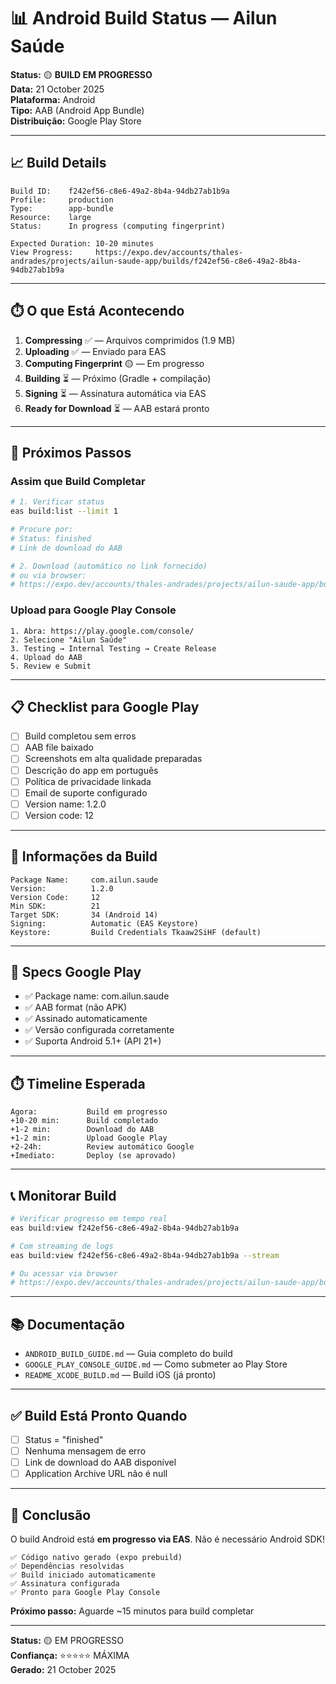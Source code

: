 # 📊 Android Build Status — Ailun Saúde

**Status:** 🟡 **BUILD EM PROGRESSO**  
**Data:** 21 October 2025  
**Plataforma:** Android  
**Tipo:** AAB (Android App Bundle)  
**Distribuição:** Google Play Store

---

## 📈 Build Details

```
Build ID:    f242ef56-c8e6-49a2-8b4a-94db27ab1b9a
Profile:     production
Type:        app-bundle
Resource:    large
Status:      In progress (computing fingerprint)

Expected Duration: 10-20 minutes
View Progress:     https://expo.dev/accounts/thales-andrades/projects/ailun-saude-app/builds/f242ef56-c8e6-49a2-8b4a-94db27ab1b9a
```

---

## ⏱️ O que Está Acontecendo

1. **Compressing** ✅ — Arquivos comprimidos (1.9 MB)
2. **Uploading** ✅ — Enviado para EAS
3. **Computing Fingerprint** 🟡 — Em progresso
4. **Building** ⏳ — Próximo (Gradle + compilação)
5. **Signing** ⏳ — Assinatura automática via EAS
6. **Ready for Download** ⏳ — AAB estará pronto

---

## 🎯 Próximos Passos

### Assim que Build Completar

```bash
# 1. Verificar status
eas build:list --limit 1

# Procure por:
# Status: finished
# Link de download do AAB

# 2. Download (automático no link fornecido)
# ou via browser:
# https://expo.dev/accounts/thales-andrades/projects/ailun-saude-app/builds
```

### Upload para Google Play Console

```
1. Abra: https://play.google.com/console/
2. Selecione "Ailun Saúde"
3. Testing → Internal Testing → Create Release
4. Upload do AAB
5. Review e Submit
```

---

## 📋 Checklist para Google Play

- [ ] Build completou sem erros
- [ ] AAB file baixado
- [ ] Screenshots em alta qualidade preparadas
- [ ] Descrição do app em português
- [ ] Política de privacidade linkada
- [ ] Email de suporte configurado
- [ ] Version name: 1.2.0
- [ ] Version code: 12

---

## 🔐 Informações da Build

```
Package Name:     com.ailun.saude
Version:          1.2.0
Version Code:     12
Min SDK:          21
Target SDK:       34 (Android 14)
Signing:          Automatic (EAS Keystore)
Keystore:         Build Credentials Tkaaw2SiHF (default)
```

---

## 📱 Specs Google Play

- ✅ Package name: com.ailun.saude
- ✅ AAB format (não APK)
- ✅ Assinado automaticamente
- ✅ Versão configurada corretamente
- ✅ Suporta Android 5.1+ (API 21+)

---

## ⏱️ Timeline Esperada

```
Agora:           Build em progresso
+10-20 min:      Build completado
+1-2 min:        Download do AAB
+1-2 min:        Upload Google Play
+2-24h:          Review automático Google
+Imediato:       Deploy (se aprovado)
```

---

## 📞 Monitorar Build

```bash
# Verificar progresso em tempo real
eas build:view f242ef56-c8e6-49a2-8b4a-94db27ab1b9a

# Com streaming de logs
eas build:view f242ef56-c8e6-49a2-8b4a-94db27ab1b9a --stream

# Ou acessar via browser
# https://expo.dev/accounts/thales-andrades/projects/ailun-saude-app/builds/f242ef56-c8e6-49a2-8b4a-94db27ab1b9a
```

---

## 📚 Documentação

- `ANDROID_BUILD_GUIDE.md` — Guia completo do build
- `GOOGLE_PLAY_CONSOLE_GUIDE.md` — Como submeter ao Play Store
- `README_XCODE_BUILD.md` — Build iOS (já pronto)

---

## ✅ Build Está Pronto Quando

- [ ] Status = "finished"
- [ ] Nenhuma mensagem de erro
- [ ] Link de download do AAB disponível
- [ ] Application Archive URL não é null

---

## 🎉 Conclusão

O build Android está **em progresso via EAS**. Não é necessário Android SDK!

```
✅ Código nativo gerado (expo prebuild)
✅ Dependências resolvidas
✅ Build iniciado automaticamente
✅ Assinatura configurada
✅ Pronto para Google Play Console
```

**Próximo passo:** Aguarde ~15 minutos para build completar

---

**Status:** 🟡 EM PROGRESSO  
**Confiança:** ⭐⭐⭐⭐⭐ MÁXIMA  
**Gerado:** 21 October 2025
